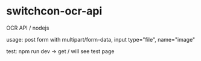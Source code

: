 # switchcon-ocr-api
OCR API / nodejs

usage: post form with multipart/form-data, input type="file", name="image"

test: npm run dev
 -> get / will see test page

